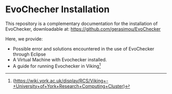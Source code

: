 # EvoChecher Installation

This repository is a complementary documentation for the installation of EvoChecker, downloadable at:
https://github.com/gerasimou/EvoChecker

Here, we provide:
- Possible error and solutions encountered in the use of EvoChecker through Eclipse
- A Virtual Machine with Evochecker installed.
- A guide for running Evochecker in Viking[^1]

[^1]:(https://wiki.york.ac.uk/display/RCS/Viking+-+University+of+York+Research+Computing+Cluster)
